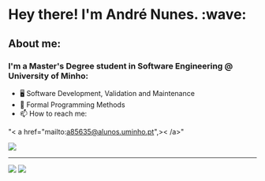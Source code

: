 <h1>
  Hey there! I'm André Nunes. :wave:
</h1>

## About me:
### I'm a Master's Degree student in Software Engineering @ University of Minho:
* :desktop_computer: Software Development, Validation and Maintenance
* :scroll: Formal Programming Methods
* :mailbox: How to reach me: 

"< a href="mailto:a85635@alunos.uminho.pt",>< /a>"

<p><a href="mailto:a85635@alunos.uminho.pt">
  <img src="https://img.shields.io/badge/Microsoft_Outlook-0078D4?style=for-the-      badge&logo=microsoft-outlook&logoColor=white"></a></p>

---

<img src="https://github-readme-stats.vercel.app/api?username=andrenunes74&show_icons=true&theme=dark"/>
<img src="https://github-readme-stats.vercel.app/api/top-langs?username=andrenunes74&layout=compact&theme=dark"/>
